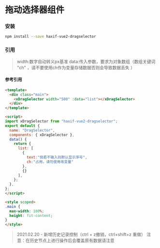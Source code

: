 # 拖动选择器组件
### 安装
```bash
npm install --save haxif-vue2-dragselector
```

### 引用

>width:数字自动转义px基准
>data:传入参数，要求为对象数组（数组关键词 "ch" ，请不要使用ch作为变量存储数据否则会导致数据丢失 ）

#### 参考引用
```html
<template>
  <div class="main">
    <xDragSelector width="500" :data="list"></xDragSelector>
  </div>
</template>

<script>
import xDragSelector from "haxif-vue2-dragselector";
export default {
  name: "DragSelector",
  components: { xDragSelector },
  data() {
    return {
      list: [
        {
          text:"倘若不输入则默认显示序号",
          ch:"占用，请勿使用改变量"
        },
        {}
      ],
    };
  },
};
</script>

<style scoped>
.main {
  max-width: 100%;
  height: fit-content;
}
</style>
```

>2021.02.20 - 新增历史记录控制（ctrl + z撤销，ctrl+shift+z 重做）
>注意：在历史节点上进行操作后会覆盖原有数据请注意
